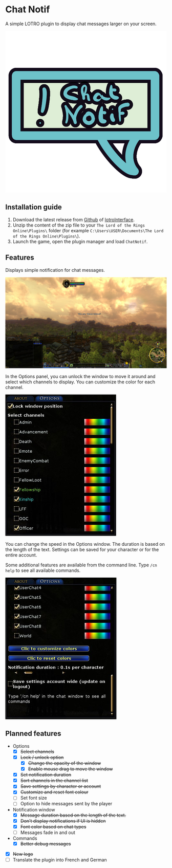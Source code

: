 # Chat Notif

A simple LOTRO plugin to display chat messages larger on your screen.

![Chat buble with an exclamation mark and the text "Chat Notif"](ChatNotif/res/icon.png)

## Installation guide

1. Download the latest release from [Github](https://github.com/EsyArda/ChatNotif/releases/latest) of [lotroInterface](https://www.lotrointerface.com/downloads/info1208).
2. Unzip the content of the zip file to your `The Lord of the Rings Online\Plugins\` folder (for example `C:\Users\USER\Documents\The Lord of the Rings Online\Plugins\`).
3. Launch the game, open the plugin manager and load `ChatNotif`.

## Features

Displays simple notification for chat messages.

![Screenshot from LOTRO with the message "Hello world!" in the centre.](./ChatNotif/res/notif.jpg)

In the Options panel, you can unlock the window to move it around and select which channels to display.
You can customize the color for each channel.

![Screenshot of the option panel. There are checkboxes and color pickers for each chat channel.](./ChatNotif/res/options1.jpg)


You can change the speed in the Options window.
The duration is based on the length of the text.
Settings can be saved for your character or for the entire account.

Some additional features are available from the command line.
Type `/cn help` to see all available commands.


![Screenshot of the option panel. Buttons allow to customize or reset colors, there is a slider to change text speed and a checkbox to save settings account wide.](./ChatNotif/res/options2.jpg)

## Planned features

- Options
  - [x] ~~Select channels~~
  - [x] ~~Lock / unlock option~~
    - [x] ~~Change the opacity of the window~~
    - [x] ~~Enable mouse drag to move the window~~
  - [x] ~~Set notification duration~~
  - [x] ~~Sort channels in the channel list~~
  - [x] ~~Save settings by character or account~~
  - [x] ~~Customize and reset font colour~~
  - [ ] Set font size
  - [ ] Option to hide messages sent by the player
- Notification window
  - [x] ~~Message duration based on the length of the text.~~
  - [x] ~~Don't display notifications if UI is hidden~~
  - [x] ~~Font color based on chat types~~
  - [ ] Messages fade in and out
- Commands
  - [x] ~~Better debug messages~~
- [x] ~~New logo~~
- [ ] Translate the plugin into French and German

